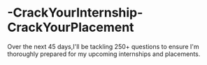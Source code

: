 # -CrackYourInternship-CrackYourPlacement
Over the next 45 days,I'll be tackling 250+ questions to ensure I'm thoroughly prepared for my upcoming internships and placements.
